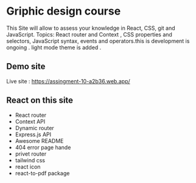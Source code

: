 
# Griphic design course

This Site will allow to assess your knowledge in React, CSS, git and JavaScript. Topics: React router and Context , CSS properties and selectors, JavaScript syntax, events and operators.this is development is ongoing . light mode theme is added .  


## Demo site 

 Live site : https://assingment-10-a2b36.web.app/


## React on this site

 - React router
 - Context API
 - Dynamic router
 - Express.js API
 - Awesome README
 - 404 error page hande
 - privet router
 - tailwind css
 - react icon
 - react-to-pdf package 

